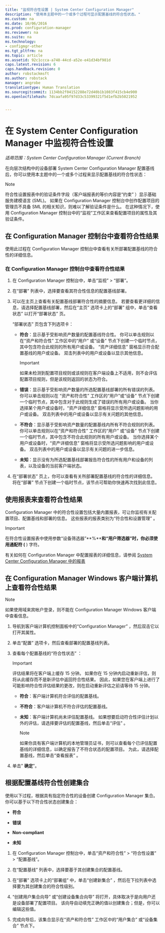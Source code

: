 ```yaml
---
title: "监视符合性设置 | System Center Configuration Manager"
description: "使用本主题中的一个或多个过程可显示配置基线的符合性状态。"
ms.custom: na
ms.date: 10/06/2016
ms.prod: configuration-manager
ms.reviewer: na
ms.suite: na
ms.technology:
- configmgr-other
ms.tgt_pltfrm: na
ms.topic: article
ms.assetid: 92c1ccca-a748-44cd-a52e-e41d34bf981d
caps.latest.revision: 6
caps.handback.revision: 0
author: robstackmsft
ms.author: robstack
manager: angrobe
translationtype: Human Translation
ms.sourcegitcommit: 1134bb2f04152288e72d40b1b1083f415cb4e900
ms.openlocfilehash: 7dcaafa95f97d33c53399321f5d1efb2b5021952


---
```

# <a name="monitor-compliance-settings-in-system-center-configuration-manager"></a>在 System Center Configuration Manager 中监视符合性设置

*适用范围：System Center Configuration Manager (Current Branch)*

在向层次结构中的设备部署 System Center Configuration Manager 配置基线后，你可以使用本主题中的一个或多个过程来显示配置基线的符合性状态：

> [!NOTE]  
>  符合性设置报表中的验证条件字段（客户端报表的等价内容是“约束” ）显示基础服务建模语言 (SML)。 如果在 Configuration Manager 控制台中创作配置项目的管理员不具备 SML 的相关知识，则难以了解验证条件是什么。 在这种情况下，使用 Configuration Manager 控制台中的“监视”工作区来查看配置项目的属性及其验证条件。  

##  <a name="view-compliance-results-in-the-configuration-manager-console"></a>在 Configuration Manager 控制台中查看符合性结果  
 使用此过程在 Configuration Manager 控制台中查看有关所部署配置基线的符合性的详细信息。  

### <a name="view-compliance-results-in-the-configuration-manager-console"></a>在 Configuration Manager 控制台中查看符合性结果  

1.  在 Configuration Manager 控制台中，单击“监视” > “部署”。  

3.  在“部署”  列表中，选择要查看其符合性信息的配置基线部署。  

4.  可以在主页上查看有关配置基线部署符合性的摘要信息。 若要查看更详细的信息，请选择配置基线部署，然后在“主页”  选项卡上的“部署”  组中，单击“查看状态”  以打开“部署状态”  页。  

     “部署状态”  页包含下列选项卡：  

    -   **符合**：显示基于受影响资产数量的配置基线符合性。 你可以单击规则以在“资产和符合性”  工作区中的“用户”  或“设备”  节点下创建一个临时节点，其中包含符合此规则的所有用户或设备。 “资产详细信息”  窗格显示符合配置基线的用户或设备。 双击列表中的用户或设备以显示其他信息。  

        > [!IMPORTANT]  
        >  如果未检测到配置项目规则或该规则在客户端设备上不适用，则不会评估配置项目规则，但是该规则返回的状态为符合。  

    -   **错误**：显示基于受影响资产数量的所选配置基线部署的所有错误的列表。 你可以单击规则以在  “资产和符合性”  工作区的“用户”或“设备”  节点下创建一个临时节点，其中包含对于此规则生成了错误的所有用户或设备。 当你选择某个用户或设备时，“资产详细信息”  窗格将显示受所选问题影响的用户或设备。 双击列表中的用户或设备以显示有关问题的其他信息。  

    -   **不符合**：显示基于受影响资产数量的配置基线内所有不符合规则的列表。 你可以单击规则以在“资产和符合性”  工作区的“用户”  或“设备”  节点下创建一个临时节点，其中包含不符合此规则的所有用户或设备。 当你选择某个用户或设备时，“资产详细信息”  窗格将显示受所选问题影响的用户或设备。 双击列表中的用户或设备以显示有关问题的进一步信息。  

    -   **未知**：显示没有为所选配置基线部署报告符合性的所有用户和设备的列表，以及设备的当前客户端状态。  

5.  在“部署状态”  页上，你可以查看有关所部署配置基线的符合性的详细信息。 将在“部署”  节点下创建一个临时节点，该节点可帮助你快速再次找到此信息。  

##  <a name="view-compliance-results-by-using-reports"></a>使用报表来查看符合性结果  
 Configuration Manager 中的符合性设置包括大量内置报表，可让你监视有关配置项目、配置基线和部署的信息。 这些报表的报表类别为“符合性和设置管理” 。  

> [!IMPORTANT]  
>  在符合性设置报表中使用参数“设备筛选器”**%****和“用户筛选器”时，你必须使用通配符 (** ) 字符。  

 有关如何在 Configuration Manager 中配置报表的详细信息，请参阅 [System Center Configuration Manager 中的报表](../../core/servers/manage/reporting.md)  

##  <a name="view-compliance-results-on-a-configuration-manager-windows-client-computer"></a>在 Configuration Manager Windows 客户端计算机上查看符合性结果

> [!NOTE]  
>  如果使用域来宾帐户登录，则不能在 Configuration Manager Windows 客户端中查看信息。    

1.  导航到客户端计算机控制面板中的“Configuration Manager”  ，然后双击它以打开其属性。  

2.  单击“配置”  选项卡，然后查看部署的配置基线列表。  

3.  查看每个配置基线的“符合性状态”  ：  

    > [!IMPORTANT]  
    >  评估结果将在客户端上缓存 15 分钟。 如果你在 15 分钟内启动重新评估，则将从此缓存而不是新评估中返回符合性结果。 因此，如果您在客户端上进行了可能影响符合性评估结果的更改，则在启动重新评估之前请等待 15 分钟。  

    -   **符合**：客户端计算机符合评估的配置基线。  

    -   **不符合**：客户端计算机不符合评估的配置基线。  

    -   **未知**：客户端计算机尚未评估配置基线。 如果想要启动符合性评估计划以外的评估，请选择要评估的配置基线，然后单击“评估” 。  

        > [!NOTE]  
        >  如果你具有客户端计算机的本地管理员证书，则可以查看每个已评估配置基线的详细信息，以确定报告了不符合状态的配置项目。 为此，请选择配置基线，然后单击“查看报表” 。  

4.  单击" **确定**"。  

##  <a name="create-collections-based-on-configuration-baseline-compliance"></a>根据配置基线符合性创建集合  
 使用以下过程，根据具有指定符合性的设备创建 Configuration Manager 集合。 你可以基于以下符合性状态创建集合：  

-   **符合**  

-   **错误**  

-   **Non-compliant**  

-   **未知**  

1.  在 Configuration Manager 控制台中，单击“资产和符合性” > “符合性设置” > “配置基线”。  

3.  在“配置基线”  列表中，选择要基于其创建集合的配置基线。  

4.  在“部署”  选项卡上的“部署组” 中，单击“创建新集合”  ，然后在下拉列表中选择要为其创建集合的符合性级别。  

5.  “创建用户集合向导”  或“创建设备集合向导”  将打开，具体取决于是向用户还是设备部署了配置项目。 该向导自动填充正确的值以创建集合；但是，你可以编辑这些值。  

6.  完成向导后，该集合显示在“资产和符合性”  工作区中的“用户集合”  或“设备集合”  节点下。  



<!--HONumber=Nov16_HO1-->


